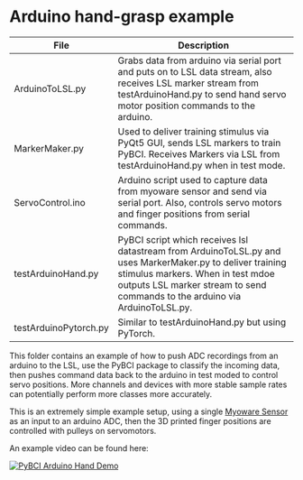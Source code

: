 # Arduino hand-grasp example

| File             | Description |
|------------------|-------------|
| ArduinoToLSL.py | Grabs data from arduino via serial port and puts on to LSL data stream, also receives LSL marker stream from testArduinoHand.py to send hand servo motor position commands to the arduino. |
| MarkerMaker.py  | Used to deliver training stimulus via PyQt5 GUI, sends LSL markers to train PyBCI. Receives Markers via LSL from testArduinoHand.py when in test mode. |
| ServoControl.ino | Arduino script used to capture data from myoware sensor and send via serial port. Also, controls servo motors and finger positions from serial commands. |
| testArduinoHand.py | PyBCI script which receives lsl datastream from ArduinoToLSL.py and uses MarkerMaker.py to deliver training stimulus markers. When in test mdoe outputs LSL marker stream to send commands to the arduino via ArduinoToLSL.py. |
| testArduinoPytorch.py | Similar to testArduinoHand.py but using PyTorch. |

This folder contains an example of how to push ADC recordings from an arduino to the LSL, use the PyBCI package to classify the incoming data, then pushes command data back to the arduino in test moded to control servo positions. More channels and devices with more stable sample rates can potentially perform more classes more accurately.

This is an extremely simple example setup, using a single [Myoware Sensor](https://myoware.com/products/muscle-sensor/) as an input to an arduino ADC, then the 3D printed finger positions are controlled with pulleys on servomotors. 

An example video can be found here:

[![PyBCI Arduino Hand Demo](http://i3.ytimg.com/vi/InEbiykeinQ/hqdefault.jpg)](https://www.youtube.com/watch?v=InEbiykeinQ)
